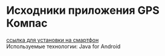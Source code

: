 <h1>Исходники приложения GPS Компас</h1>
<a href="https://play.google.com/store/apps/details?id=ru.igorsh.kidcommunicator" target="_blank">ссылка для установки на смартфон</a>
<br />Используемые технологии: Java for Android
